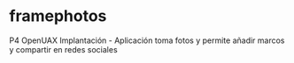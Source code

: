 framephotos
===========

P4 OpenUAX Implantación - Aplicación toma fotos y permite añadir marcos y compartir en redes sociales

